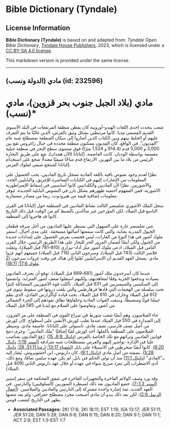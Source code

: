 # Bible Dictionary (Tyndale)

## License Information

**Bible Dictionary (Tyndale)** is based on and adapted from: _Tyndale Open Bible Dictionary_, [Tyndale House Publishers](https://tyndaleopenresources.com/), 2023, which is licensed under a [CC BY-SA 4.0 license](https://creativecommons.org/licenses/by-sa/4.0/legalcode.en).

This markdown version is provided under the same license.



--------------------------------

## مادي (الدولة ونسب) (id: 232596)

مادي (بلاد الجبل جنوب بحر قزوين)، مادي (نسب)\*
==============================================

شعب يتحدث إحدى اللغات الهندو\-أوروبية كان يقطن منطقة المرتفعات في البلد الآسيوي القديم المسمى مِديا. كانوا مرتبطين بشكل وثيق بالفرس، الذين غالبًا ما يتم التعرف عليهم أو الخلط بينهم وبين الكتاب الذين أشاروا إلى سكان المنطقة بمصطلح شبه عام "المِديون". في الواقع، كان المِديون يسكنون منطقة محددة في جبال زاغروس تقع بين 3,000 و 5,000 قدم (914\.4 و 1,524 مترًا) فوق مستوى سطح البحر في منطقة جبلية مقسمة بواسطة الوديان. كانت العاصمة، إكباتانا (الآن همدان)، تقع على طريق التجارة الرئيس من بلاد ما بين النهرين. الارتفاع قدم مناخًا صيفيًا معتدلًا شجع على استخدام إكباتانا كمنتجع صيفي لملوك الفرس.

نظرًا لعدم وجود نصوص باقية باللغة المادية تسجل تاريخ الماديين، يجب الحصول على المعلومات من الإشارات إليهم في الكتابات المعاصرة للإغريق، والبابليين الجدد، والآشوريين. نظرًا لأن الماديين والكلدانيين كانوا أساسيين في إسقاط الإمبراطورية الآشورية، فمن المفهوم أحتمية ظهورهم بشكل بارز في النصوص البابلية الجديدة. تتوفر معلومات إضافية قيمة من هيرودوت، ربما من مصادر مسمارية.

سجل الملك الآشوري شلمنصر الثالث نشاط الماديين في المنطقة حول إكباتانا في القرن التاسع قبل الميلاد، لكن المؤرخين غير متأكدين بالضبط كم من الوقت قبل ذلك التاريخ كانوا قد هاجروا إلى المنطقة.

شن شلمنصر غارة على السهول التي يسيطر عليها الماديون من أجل سرقة قطعان الخيول المدربة بعناية، والتي كانت سمعتها أصالتها مستحقة. على مدى أجيال، استمر ملوك آشور في هذا النوع من الغارات، ليس فحسب بغرض الحصول على إمدادات جديدة من الخيول ولكن أيضًا لضمان المرور الحر للتجار على هذا الطريق الرئيس. خلال القرن الثامن قبل الميلاد، ادعى ملوك آشور مثل أداد\-نيراري (810–781 قبل الميلاد)، وتغلث فلاصر الثالث (743 قبل الميلاد)، وسرجون الثاني (716 قبل الميلاد) جميعهم أنهم غزوا مادي. يسجل العهد القديم أن الإسرائيليين نُقَلوا إلى هناك في وقت غزوات سرجون ([2 ملوك 17:6؛](https://ref.ly/2Kgs17:6) [18:11](https://ref.ly/2Kgs18:11)).

عندما كان أسرحدون ملك آشور (681–669 قبل الميلاد)، توقع أن يعترف الماديون بسيادته ويدفعوا الجزية وفقًا لمعاهدتهم، ولكنهم استغلوا ضعف آشور المتزايد، وانضموا إلى السكيثيين والسيميريين في 631 قبل الميلاد. تآكلت قوة الآشوريين المتضائلة كثيرًا تحت سلسلة من الهجمات التي قادها فرهارطس والتي بلغت ذروتها في سقوط نينوى في 612 قبل الميلاد وحاران في 610 قبل الميلاد. تحت قيادة كياگزارس المادي، الذي نظم جيشًا قويًا ومنضبطًا، وسعت القوات المادية وحلفاؤها نطاق نفوذهم إلى الجزء الشمالي من آشور، وتفاوضوا على السلام مع ليديا في 585 قبل الميلاد.

جاء العيلاميون، وهم أيضًا شعب متورط في صراع القوى في المنطقة على مر القرون، إلى الصدارة في 550 قبل الميلاد عندما تغلب كورش الأنشي على أسطواج. كان كورش من أصل نصف فارسي، نصف مادي. تاستولى على إكباتانا، عاصمة مادي، وسيطر العيلاميون على المنطقة بأكملها. أخذ كورش لقبًا إضافيًا "ملك الماديين". وجرى دمج قوانين الماديين وتراثهم مع تلك الخاصة بالفرس ([دانيال 6:8، 15](https://ref.ly/Dan6:8)). رُفِعَ الماديون بمناصب عليا في الإدارة. توأُشير إليهم والفرس بمصطلحات شبه مترادفة ([أستير 1:19؛](https://ref.ly/Esth1:19) [دانيال 8:20](https://ref.ly/Dan8:20)). كانوا أيضًا منخرطين في الاستيلاء على بابل ([إشعياء 13:17؛](https://ref.ly/Isa13:17) [إرميا 51:11، 28؛](https://ref.ly/Jer51:11) [دانيال 5:28](https://ref.ly/Dan5:28)). بصفته من أصل مادي ([دانيال 9:1](https://ref.ly/Dan9:1))، كان داريوس، ابن أحشويروش، يُشار إليه بـ"المادي" ([دانيال 11:1](https://ref.ly/Dan11:1)) منذ أن تولى الحكم في بابل. لم يكن عهده سلمي تمامًا، ومع ذلك، أدى الاضطراب إلى تمرد صريح سواء في عهده أو خلال عهد داريوس الثاني (409 قبل الميلاد).

وقد ورد وصف الولائم الفاخرة والتجهيزات الفاخرة في شقق المحكمة في سفر إستير ([أستير 1:3–7](https://ref.ly/Esth1:3-Esth1:7)). خضع الماديون بعد ذلك لسيطرة السوريين (السلوقيين) والبارثيين. في العهد الجديد، ثمة إشارة واحدة مشتركة إلى البارثيين والماديين والعيلاميين. ([أعمال الرسل 2:9](https://ref.ly/Acts2:9))، لكن بعد ذلك يبدو أن مادي أصبحت مجرد مصطلح جغرافي، ولم يعد شعبها يظهر في التاريخ كشعب قومي.

* **Associated Passages:** 2KI 17:6; 2KI 18:11; EST 1:19; ISA 13:17; JER 51:11; JER 51:28; DAN 5:28; DAN 6:8; DAN 6:15; DAN 8:20; DAN 9:1; DAN 11:1; ACT 2:9; EST 1:3–EST 1:7

